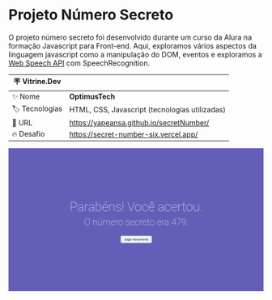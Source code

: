 # Projeto Número Secreto

O projeto número secreto foi desenvolvido durante um curso da Alura na formação Javascript para Front-end.
Aqui, exploramos vários aspectos da linguagem javascript como a manipulação do DOM, eventos e exploramos a [Web Speech API](https://developer.mozilla.org/en-US/docs/Web/API/Web_Speech_API) com SpeechRecognition.

| :placard: Vitrine.Dev |     |
| -------------  | --- |
| :sparkles: Nome        | **OptimusTech**
| :label: Tecnologias | HTML, CSS, Javascript (tecnologias utilizadas)
| :rocket: URL         | https://yapeansa.github.io/secretNumber/
| :fire: Desafio     | https://secret-number-six.vercel.app/

<!-- Inserir imagem com a #vitrinedev ao final do link -->
![OptimusTech](assets/projeto.png#vitrinedev)
